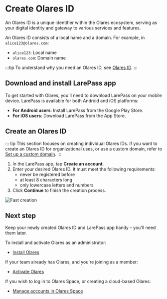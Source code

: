 # Create Olares ID

An Olares ID is a unique identifier within the Olares ecosystem, serving as your digital identity and gateway to various services and features.

An Olares ID consists of a local name and a domain. For example, in `alice123@olares.com`:
- `alice123`: Local name
- `olares.com`: Domain name

:::tip
To understand why you need an Olares ID, see [Olares ID](../concepts/olares-id.md).
:::
## Download and install LarePass app

To get started with Olares, you'll need to download LarePass on your mobile device. LarePass is available for both Android and iOS platforms:

* **For Android users**: Install LarePass from the Google Play Store.
* **For iOS users**: Download LarePass from the App Store.

## Create an Olares ID

::: tip
This section focuses on creating individual Olares IDs. If you want to create an Olares ID for organizational uses, or use a custom domain, refer to [Set up a custom domain](../space/host-domain.md).
:::

1. In the LarePass app, tap **Create an account**.
2. Enter your desired Olares ID. It must meet the following requirements:
   * never be registered before
   * at least 8 characters long
   * only lowercase letters and numbers
3. Click **Continue** to finish the creation process.

![Fast creation](/images/manual/get-started/create-olares-id.png)

## Next step

Keep your newly created Olares ID and LarePass app handy – you'll need them later.

To install and activate Olares as an administrator:
- [Install Olares](./install-olares)

If your team already has Olares, and you're joining as a member:
- [Activate Olares](./install-olares-linux.md#activate-olares)

If you wish to log in to Olares Space, or creating a cloud-based Olares:
- [Manage accounts in Olares Space](../space/manage-accounts) 